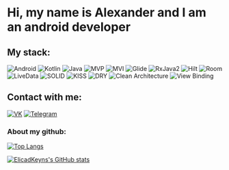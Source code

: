 # Hi, my name is Alexander and I am an android developer

## My stack:

![Android](https://img.shields.io/badge/-Android-blue?style=plastic&logo=android)
![Kotlin](https://img.shields.io/badge/-Kotlin-gold?style=plastic&logo=kotlin)
![Java](https://img.shields.io/badge/-Java-orange?style=plastic&logo=java)
![MVP](https://img.shields.io/badge/-MVP-yellow?style=plastic&logo=java)
![MVI](https://img.shields.io/badge/-MVI-green?style=plastic&logo=java)
![Glide](https://img.shields.io/badge/-Glide-magenta?style=plastic&logo=java)
![RxJava2](https://img.shields.io/badge/-RxJava2-purple?style=plastic&logo=java)
![Hilt](https://img.shields.io/badge/-Hilt-pink?style=plastic&logo=java)
![Room](https://img.shields.io/badge/-Room-red?style=plastic&logo=java)
![LiveData](https://img.shields.io/badge/-LiveData-blue?style=plastic&logo=java)
![SOLID](https://img.shields.io/badge/-SOLID-brown?style=plastic&logo=java)
![KISS](https://img.shields.io/badge/-KISS-black?style=plastic&logo=java)
![DRY](https://img.shields.io/badge/-DRY-gray?style=plastic&logo=java)
![Clean Architecture](https://img.shields.io/badge/-CleanArchitecture-beige?style=plastic&logo=java)
![View Binding](https://img.shields.io/badge/-ViewBinding-coral?style=plastic&logo=java)

## Contact with me:
[![VK](https://img.shields.io/badge/-VK-blue?style=for-the-badge&logo=vk)](https://vk.com/elicad.keyns)
[![Telegram](https://img.shields.io/badge/-Telegram-gray?style=for-the-badge&logo=telegram)](https://t.me/elicad_keyns)

### About my github:
[![Top Langs](https://github-readme-stats.vercel.app/api/top-langs/?username=elicad-keyns&layout=compact)](https://github.com/elicad-keyns)

[![ElicadKeyns's GitHub stats](https://github-readme-stats.vercel.app/api?username=elicad-keyns&show_icons=true&theme=Gradient)](https://github.com/elicad-keyns)
